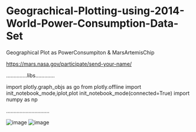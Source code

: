 # Geograchical-Plotting-using-2014-World-Power-Consumption-Data-Set
Geographical Plot as PowerConsumpiton &amp; MarsArtemisChip


https://mars.nasa.gov/participate/send-your-name/

..............libs.............

  import plotly.graph_objs as go
  from plotly.offline import init_notebook_mode,iplot,plot
  init_notebook_mode(connected=True)
  import numpy as np
  
.............................

![image](https://github.com/omrbhdr/Geograchical-Plotting-using-2014-World-Power-Consumption-Data-Set/assets/12261537/6c68003e-a051-4e58-a451-322b0fbe98ee)
![image](https://github.com/omrbhdr/Geograchical-Plotting-using-2014-World-Power-Consumption-Data-Set/assets/12261537/cd3b9818-8ad5-4a27-a567-849a4bded177)
